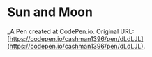 # Sun and Moon
 _A Pen created at CodePen.io. Original URL: [https://codepen.io/cashman1396/pen/dLdLJL](https://codepen.io/cashman1396/pen/dLdLJL).

 